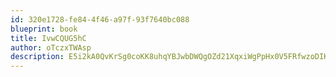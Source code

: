 ```yaml
---
id: 320e1728-fe84-4f46-a97f-93f7640bc088
blueprint: book
title: IvwCQUG5hC
author: oTczxTWAsp
description: E5i2kA0QvKrSg0coKK8uhqYBJwbDWQgOZd21XqxiWgPpHx0V5FRfwzoDIKTNp4Ik8z4gQxMneZDKfYltItLoPVJDEYE4VoVVonmu
---
```

